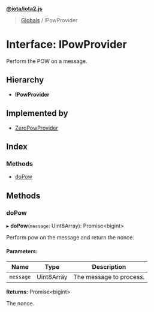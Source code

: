 **[@iota/iota2.js](../README.md)**

> [Globals](../README.md) / IPowProvider

# Interface: IPowProvider

Perform the POW on a message.

## Hierarchy

* **IPowProvider**

## Implemented by

* [ZeroPowProvider](../classes/zeropowprovider.md)

## Index

### Methods

* [doPow](ipowprovider.md#dopow)

## Methods

### doPow

▸ **doPow**(`message`: Uint8Array): Promise\<bigint>

Perform pow on the message and return the nonce.

#### Parameters:

Name | Type | Description |
------ | ------ | ------ |
`message` | Uint8Array | The message to process. |

**Returns:** Promise\<bigint>

The nonce.
